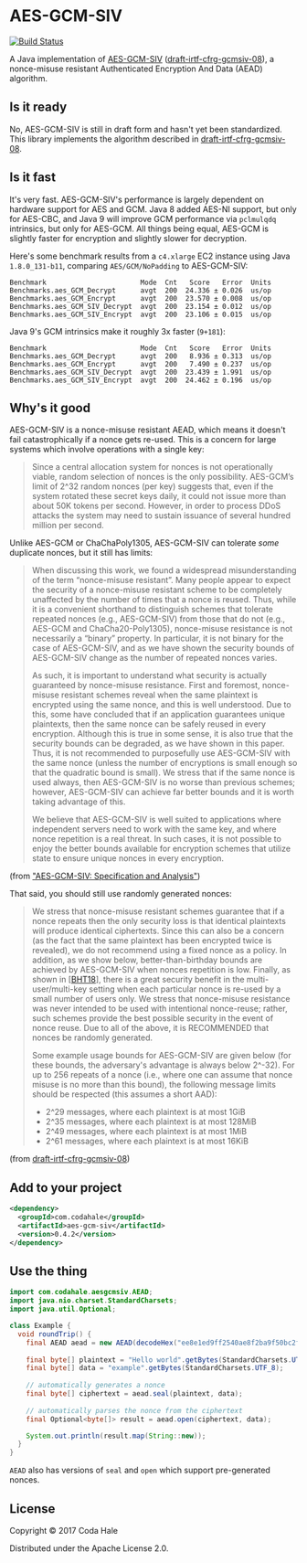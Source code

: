 # AES-GCM-SIV

[![Build Status](https://secure.travis-ci.org/codahale/aes-gcm-siv.svg)](http://travis-ci.org/codahale/aes-gcm-siv)

A Java implementation of [AES-GCM-SIV](https://eprint.iacr.org/2017/168) 
([draft-irtf-cfrg-gcmsiv-08](https://tools.ietf.org/html/draft-irtf-cfrg-gcmsiv-08)), a
nonce-misuse resistant Authenticated Encryption And Data (AEAD) algorithm.

## Is it ready

No, AES-GCM-SIV is still in draft form and hasn't yet been standardized. This library implements the
algorithm described in
[draft-irtf-cfrg-gcmsiv-08](https://tools.ietf.org/html/draft-irtf-cfrg-gcmsiv-08).

## Is it fast

It's very fast. AES-GCM-SIV's performance is largely dependent on hardware support for AES and GCM.
Java 8 added AES-NI support, but only for AES-CBC, and Java 9 will improve GCM performance via
`pclmulqdq` intrinsics, but only for AES-GCM. All things being equal, AES-GCM is slightly faster for
encryption and slightly slower for decryption. 

Here's some benchmark results from a `c4.xlarge` EC2 instance using Java `1.8.0_131-b11`, comparing
`AES/GCM/NoPadding` to AES-GCM-SIV:

```
Benchmark                       Mode  Cnt   Score   Error  Units
Benchmarks.aes_GCM_Decrypt      avgt  200  24.336 ± 0.026  us/op
Benchmarks.aes_GCM_Encrypt      avgt  200  23.570 ± 0.008  us/op
Benchmarks.aes_GCM_SIV_Decrypt  avgt  200  23.154 ± 0.012  us/op
Benchmarks.aes_GCM_SIV_Encrypt  avgt  200  23.106 ± 0.015  us/op
```

Java 9's GCM intrinsics make it roughly 3x faster (`9+181`):

``` 
Benchmark                       Mode  Cnt   Score   Error  Units
Benchmarks.aes_GCM_Decrypt      avgt  200   8.936 ± 0.313  us/op
Benchmarks.aes_GCM_Encrypt      avgt  200   7.490 ± 0.237  us/op
Benchmarks.aes_GCM_SIV_Decrypt  avgt  200  23.439 ± 1.991  us/op
Benchmarks.aes_GCM_SIV_Encrypt  avgt  200  24.462 ± 0.196  us/op
```

## Why's it good

AES-GCM-SIV is a nonce-misuse resistant AEAD, which means it doesn't fail catastrophically if a
nonce gets re-used. This is a concern for large systems which involve operations with a single key:

> Since a central allocation system for nonces is not operationally viable, random selection of
nonces is the only possibility. AES-GCM’s limit of 2^32 random nonces (per key) suggests that, even
if the system rotated these secret keys daily, it could not issue more than about 50K tokens per
second. However, in order to process DDoS attacks the system may need to sustain issuance of several
hundred million per second.

Unlike AES-GCM or ChaChaPoly1305, AES-GCM-SIV can tolerate _some_ duplicate nonces, but it still has
limits:

> When discussing this work, we found a widespread misunderstanding of the term “nonce-misuse
resistant”. Many people appear to expect the security of a nonce-misuse resistant scheme to be
completely unaffected by the number of times that a nonce is reused. Thus, while it is a convenient
shorthand to distinguish schemes that tolerate repeated nonces (e.g., AES-GCM-SIV) from those that
do not (e.g., AES-GCM and ChaCha20-Poly1305), nonce-misuse resistance is not necessarily a “binary”
property. In particular, it is not binary for the case of AES-GCM-SIV, and as we have shown the
security bounds of AES-GCM-SIV change as the number of repeated nonces varies.
>
> As such, it is important to understand what security is actually guaranteed by nonce-misuse
resistance. First and foremost, nonce-misuse resistant schemes reveal when the same plaintext is
encrypted using the same nonce, and this is well understood. Due to this, some have concluded that
if an application guarantees unique plaintexts, then the same nonce can be safely reused in every
encryption. Although this is true in some sense, it is also true that the security bounds can be
degraded, as we have shown in this paper. Thus, it is not recommended to purposefully use
AES-GCM-SIV with the same nonce (unless the number of encryptions is small enough so that the
quadratic bound is small). We stress that if the same nonce is used always, then AES-GCM-SIV is no
worse than previous schemes; however, AES-GCM-SIV can achieve far better bounds and it is worth
taking advantage of this. 
> 
> We believe that AES-GCM-SIV is well suited to applications where independent servers need to work
with the same key, and where nonce repetition is a real threat. In such cases, it is not possible to
enjoy the better bounds available for encryption schemes that utilize state to ensure unique nonces
in every encryption.

(from ["AES-GCM-SIV: Specification and Analysis"](https://eprint.iacr.org/2017/168))

That said, you should still use randomly generated nonces:

> We stress that nonce-misuse resistant schemes guarantee that if a nonce repeats then the only
security loss is that identical plaintexts will produce identical ciphertexts.  Since this can also
be a concern (as the fact that the same plaintext has been encrypted twice is revealed), we do not
recommend using a fixed nonce as a policy.  In addition, as we show below, better-than-birthday
bounds are achieved by AES-GCM-SIV when nonces repetition is low.  Finally, as shown in [[BHT18]],
there is a great security benefit in the multi- user/multi-key setting when each particular nonce is
re-used by a small number of users only.  We stress that nonce-misuse resistance was never intended
to be used with intentional nonce-reuse; rather, such schemes provide the best possible security in
the event of nonce reuse.  Due to all of the above, it is RECOMMENDED that nonces be randomly
generated.
> 
> Some example usage bounds for AES-GCM-SIV are given below (for these
bounds, the adversary's advantage is always below 2^-32).  For up to
256 repeats of a nonce (i.e., where one can assume that nonce misuse
is no more than this bound), the following message limits should be
respected (this assumes a short AAD):
>   
> * 2^29 messages, where each plaintext is at most 1GiB
> * 2^35 messages, where each plaintext is at most 128MiB
> * 2^49 messages, where each plaintext is at most 1MiB
> * 2^61 messages, where each plaintext is at most 16KiB

[BHT18]: https://tools.ietf.org/html/draft-irtf-cfrg-gcmsiv-08#ref-BHT18

(from [draft-irtf-cfrg-gcmsiv-08](https://tools.ietf.org/html/draft-irtf-cfrg-gcmsiv-08))

## Add to your project

```xml
<dependency>
  <groupId>com.codahale</groupId>
  <artifactId>aes-gcm-siv</artifactId>
  <version>0.4.2</version>
</dependency>
```

## Use the thing

```java
import com.codahale.aesgcmsiv.AEAD;
import java.nio.charset.StandardCharsets;
import java.util.Optional;

class Example {
  void roundTrip() {
    final AEAD aead = new AEAD(decodeHex("ee8e1ed9ff2540ae8f2ba9f50bc2f27c"));
    
    final byte[] plaintext = "Hello world".getBytes(StandardCharsets.UTF_8);
    final byte[] data = "example".getBytes(StandardCharsets.UTF_8);
   
    // automatically generates a nonce
    final byte[] ciphertext = aead.seal(plaintext, data);
    
    // automatically parses the nonce from the ciphertext
    final Optional<byte[]> result = aead.open(ciphertext, data);

    System.out.println(result.map(String::new));
  } 
}
```

`AEAD` also has versions of `seal` and `open` which support pre-generated nonces.

## License

Copyright © 2017 Coda Hale

Distributed under the Apache License 2.0.
